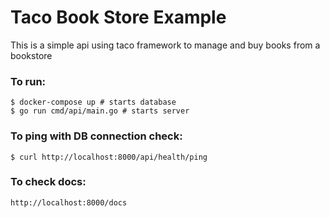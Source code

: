 # Taco Book Store Example

This is a simple api using taco framework to manage and buy books from a bookstore

### To run:
    $ docker-compose up # starts database
    $ go run cmd/api/main.go # starts server

### To ping with DB connection check:
    $ curl http://localhost:8000/api/health/ping

### To check docs:
    http://localhost:8000/docs

    